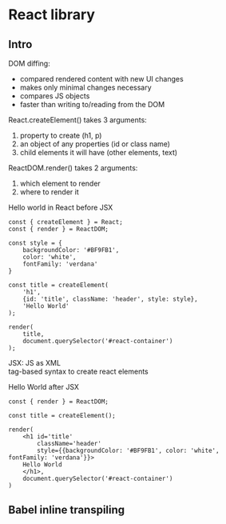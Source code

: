 # React library

## Intro

DOM diffing:
-	compared rendered content with new UI changes
-	makes only minimal changes necessary
-	compares JS objects
-	faster than writing to/reading from the DOM

React.createElement() takes 3 arguments:
1.	property to create (h1, p)
2.	an object of any properties (id or class name)
3.	child elements it will have (other elements, text)

ReactDOM.render() takes 2 arguments:
1.	which element to render
2.	where to render it

Hello world in React before JSX

	const { createElement } = React;
	const { render } = ReactDOM;

	const style = {
		backgroundColor: '#BF9FB1',
		color: 'white',
		fontFamily: 'verdana'
	}

	const title = createElement(
		'h1',
		{id: 'title', className: 'header', style: style},
		'Hello World'
	);

	render(
		title,
		document.querySelector('#react-container')
	);

JSX: JS as XML  
tag-based syntax to create react elements

Hello World after JSX

	const { render } = ReactDOM;

	const title = createElement();

	render(
		<h1	id='title'
			className='header'
			style={{backgroundColor: '#BF9FB1', color: 'white', fontFamily: 'verdana'}}>
		Hello World
		</h1>,
		document.querySelector('#react-container')
	)
	
## Babel inline transpiling
<script src="https://cdnjs.cloudflare.com/ajax/libs/babel-core/5.8.38/browser.min.js"></script>
<script type="text/babel" src="index.js"></script>


